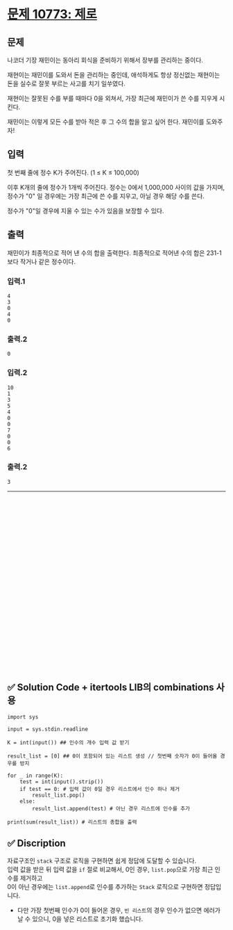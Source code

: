 # [문제 10773: 제로](https://www.acmicpc.net/problem/10773)

## 문제

나코더 기장 재민이는 동아리 회식을 준비하기 위해서 장부를 관리하는 중이다.  

재현이는 재민이를 도와서 돈을 관리하는 중인데, 애석하게도 항상 정신없는 재현이는 돈을 실수로 잘못 부르는 사고를 치기 일쑤였다.  

재현이는 잘못된 수를 부를 때마다 0을 외쳐서, 가장 최근에 재민이가 쓴 수를 지우게 시킨다.  

재민이는 이렇게 모든 수를 받아 적은 후 그 수의 합을 알고 싶어 한다. 재민이를 도와주자!  

## 입력

첫 번째 줄에 정수 K가 주어진다. (1 ≤ K ≤ 100,000)  

이후 K개의 줄에 정수가 1개씩 주어진다. 정수는 0에서 1,000,000 사이의 값을 가지며, 정수가 "0" 일 경우에는 가장 최근에 쓴 수를 지우고, 아닐 경우 해당 수를 쓴다.  

정수가 "0"일 경우에 지울 수 있는 수가 있음을 보장할 수 있다.  

## 출력

재민이가 최종적으로 적어 낸 수의 합을 출력한다. 최종적으로 적어낸 수의 합은 231-1보다 작거나 같은 정수이다.  


### 입력.1

```
4
3
0
4
0
```

### 출력.2

```
0
```

### 입력.2

```
10
1
3
5
4
0
0
7
0
0
6
```

### 출력.2

```
3
```

---


<br/>
<br/>
<br/>
<br/>
<br/>
<br/>
<br/>
<br/>
<br/>
<br/>
<br/>
<br/>
<br/>
<br/>
<br/>
<br/>
<br/>
<br/>
<br/>
<br/>
<br/>
<br/>
<br/>


## ✅ Solution Code + itertools LIB의 combinations 사용

```python3
import sys

input = sys.stdin.readline

K = int(input()) ## 인수의 개수 입력 값 받기

result_list = [0] ## 0이 포함되어 있는 리스트 생성 // 첫번째 숫자가 0이 들어올 경우를 방지

for _ in range(K):
    test = int(input().strip())
    if test == 0: # 입력 값이 0일 경우 리스트에서 인수 하나 제거
        result_list.pop()
    else:
        result_list.append(test) # 아닌 경우 리스트에 인수를 추가

print(sum(result_list)) # 리스트의 총합을 출력
```

## ✅ Discription  

자료구조인 `stack` 구조로 로직을 구현하면 쉽게 정답에 도달할 수 있습니다.  
입력 값을 받은 뒤 입력 값을 `if` 절로 비교해서, 0인 경우, `list.pop`으로 가장 최근 인수를 제거하고  
0이 아닌 경우에는 `list.append`로 인수를 추가하는 `Stack` 로직으로 구현하면 정답입니다.  

* 다만 가장 첫번째 인수가 0이 들어온 경우, `빈 리스트`의 경우 인수가 없으면 에러가 날 수 있으니, 0을 넣은 리스트로 초기화 했습니다.